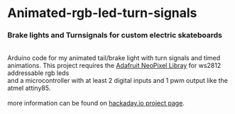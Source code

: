 # Animated-rgb-led-turn-signals

<h3>Brake lights and Turnsignals for custom electric skateboards</h3></br>
Arduino code for my animated tail/brake light with turn signals and timed animations.
This project requires the <a href="https://github.com/adafruit/Adafruit_NeoPixel" target="_blank" >Adafruit NeoPixel Libray</a> for ws2812 addressable rgb leds</br>
and a microcontroller with at least 2 digital inputs and 1 pwm output like the atmel attiny85.
</br>
</br>
more information can be found on <a href="https://hackaday.io/project/20364-animated-led-braketurn-signal"  target="_blank" >
hackaday.io project page</a>.


